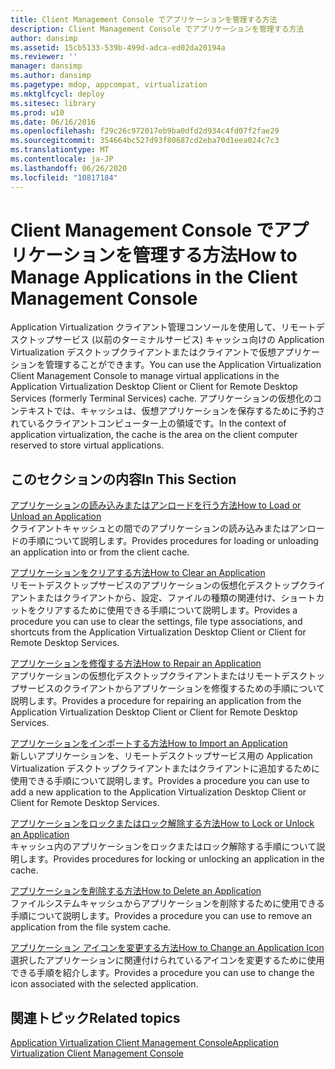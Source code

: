 ```yaml
---
title: Client Management Console でアプリケーションを管理する方法
description: Client Management Console でアプリケーションを管理する方法
author: dansimp
ms.assetid: 15cb5133-539b-499d-adca-ed02da20194a
ms.reviewer: ''
manager: dansimp
ms.author: dansimp
ms.pagetype: mdop, appcompat, virtualization
ms.mktglfcycl: deploy
ms.sitesec: library
ms.prod: w10
ms.date: 06/16/2016
ms.openlocfilehash: f29c26c972017eb9ba0dfd2d934c4fd07f2fae29
ms.sourcegitcommit: 354664bc527d93f80687cd2eba70d1eea024c7c3
ms.translationtype: MT
ms.contentlocale: ja-JP
ms.lasthandoff: 06/26/2020
ms.locfileid: "10817184"
---
```

# <span data-ttu-id="3642c-103">Client Management Console でアプリケーションを管理する方法</span><span class="sxs-lookup"><span data-stu-id="3642c-103">How to Manage Applications in the Client Management Console</span></span>


<span data-ttu-id="3642c-104">Application Virtualization クライアント管理コンソールを使用して、リモートデスクトップサービス (以前のターミナルサービス) キャッシュ向けの Application Virtualization デスクトップクライアントまたはクライアントで仮想アプリケーションを管理することができます。</span><span class="sxs-lookup"><span data-stu-id="3642c-104">You can use the Application Virtualization Client Management Console to manage virtual applications in the Application Virtualization Desktop Client or Client for Remote Desktop Services (formerly Terminal Services) cache.</span></span> <span data-ttu-id="3642c-105">アプリケーションの仮想化のコンテキストでは、キャッシュは、仮想アプリケーションを保存するために予約されているクライアントコンピューター上の領域です。</span><span class="sxs-lookup"><span data-stu-id="3642c-105">In the context of application virtualization, the cache is the area on the client computer reserved to store virtual applications.</span></span>

## <span data-ttu-id="3642c-106">このセクションの内容</span><span class="sxs-lookup"><span data-stu-id="3642c-106">In This Section</span></span>


<a href="" id="how-to-load-or-unload-an-application"></a>[<span data-ttu-id="3642c-107">アプリケーションの読み込みまたはアンロードを行う方法</span><span class="sxs-lookup"><span data-stu-id="3642c-107">How to Load or Unload an Application</span></span>](how-to-load-or-unload-an-application.md)  
<span data-ttu-id="3642c-108">クライアントキャッシュとの間でのアプリケーションの読み込みまたはアンロードの手順について説明します。</span><span class="sxs-lookup"><span data-stu-id="3642c-108">Provides procedures for loading or unloading an application into or from the client cache.</span></span>

<a href="" id="how-to-clear-an-application"></a>[<span data-ttu-id="3642c-109">アプリケーションをクリアする方法</span><span class="sxs-lookup"><span data-stu-id="3642c-109">How to Clear an Application</span></span>](how-to-clear-an-application.md)  
<span data-ttu-id="3642c-110">リモートデスクトップサービスのアプリケーションの仮想化デスクトップクライアントまたはクライアントから、設定、ファイルの種類の関連付け、ショートカットをクリアするために使用できる手順について説明します。</span><span class="sxs-lookup"><span data-stu-id="3642c-110">Provides a procedure you can use to clear the settings, file type associations, and shortcuts from the Application Virtualization Desktop Client or Client for Remote Desktop Services.</span></span>

<a href="" id="how-to-repair-an-application"></a>[<span data-ttu-id="3642c-111">アプリケーションを修復する方法</span><span class="sxs-lookup"><span data-stu-id="3642c-111">How to Repair an Application</span></span>](how-to-repair-an-application.md)  
<span data-ttu-id="3642c-112">アプリケーションの仮想化デスクトップクライアントまたはリモートデスクトップサービスのクライアントからアプリケーションを修復するための手順について説明します。</span><span class="sxs-lookup"><span data-stu-id="3642c-112">Provides a procedure for repairing an application from the Application Virtualization Desktop Client or Client for Remote Desktop Services.</span></span>

<a href="" id="how-to-import-an-application"></a>[<span data-ttu-id="3642c-113">アプリケーションをインポートする方法</span><span class="sxs-lookup"><span data-stu-id="3642c-113">How to Import an Application</span></span>](how-to-import-an-application.md)  
<span data-ttu-id="3642c-114">新しいアプリケーションを、リモートデスクトップサービス用の Application Virtualization デスクトップクライアントまたはクライアントに追加するために使用できる手順について説明します。</span><span class="sxs-lookup"><span data-stu-id="3642c-114">Provides a procedure you can use to add a new application to the Application Virtualization Desktop Client or Client for Remote Desktop Services.</span></span>

<a href="" id="how-to-lock-or-unlock-an-application"></a>[<span data-ttu-id="3642c-115">アプリケーションをロックまたはロック解除する方法</span><span class="sxs-lookup"><span data-stu-id="3642c-115">How to Lock or Unlock an Application</span></span>](how-to-lock-or-unlock-an-application.md)  
<span data-ttu-id="3642c-116">キャッシュ内のアプリケーションをロックまたはロック解除する手順について説明します。</span><span class="sxs-lookup"><span data-stu-id="3642c-116">Provides procedures for locking or unlocking an application in the cache.</span></span>

<a href="" id="how-to-delete-an-application"></a>[<span data-ttu-id="3642c-117">アプリケーションを削除する方法</span><span class="sxs-lookup"><span data-stu-id="3642c-117">How to Delete an Application</span></span>](how-to-delete-an-application.md)  
<span data-ttu-id="3642c-118">ファイルシステムキャッシュからアプリケーションを削除するために使用できる手順について説明します。</span><span class="sxs-lookup"><span data-stu-id="3642c-118">Provides a procedure you can use to remove an application from the file system cache.</span></span>

<a href="" id="how-to-change-an-application-icon"></a>[<span data-ttu-id="3642c-119">アプリケーション アイコンを変更する方法</span><span class="sxs-lookup"><span data-stu-id="3642c-119">How to Change an Application Icon</span></span>](how-to-change-an-application-icon.md)  
<span data-ttu-id="3642c-120">選択したアプリケーションに関連付けられているアイコンを変更するために使用できる手順を紹介します。</span><span class="sxs-lookup"><span data-stu-id="3642c-120">Provides a procedure you can use to change the icon associated with the selected application.</span></span>

## <span data-ttu-id="3642c-121">関連トピック</span><span class="sxs-lookup"><span data-stu-id="3642c-121">Related topics</span></span>


[<span data-ttu-id="3642c-122">Application Virtualization Client Management Console</span><span class="sxs-lookup"><span data-stu-id="3642c-122">Application Virtualization Client Management Console</span></span>](application-virtualization-client-management-console.md)

 

 





